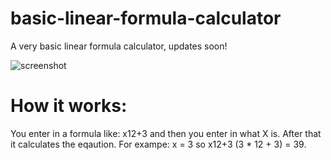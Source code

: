 # basic-linear-formula-calculator
A very basic linear formula calculator, updates soon!

![screenshot](https://user-images.githubusercontent.com/89216946/191779690-8241cd49-8ac7-4279-9ec2-e12c8a5e1160.png)

# How it works:
You enter in a formula like: x12+3 and then you enter in what X is. After that it calculates the eqaution.
For exampe: x = 3 so x12+3 (3 * 12 + 3) = 39.
